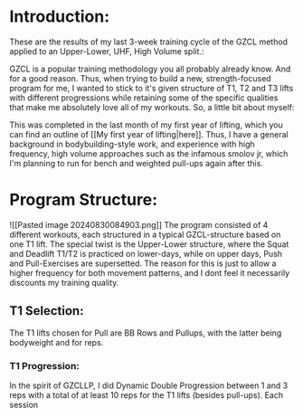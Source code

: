 # Introduction:
These are the results of my last 3-week training cycle of the GZCL method applied to an Upper-Lower, UHF, High Volume split.:

GZCL is a popular training methodology you all probably already know. And for a good reason. Thus, when trying to build a new, strength-focused program for me, I wanted to stick to it's given structure of T1, T2 and T3 lifts with different progressions while retaining some of the specific qualities that make me absolutely love all of my workouts. So, a little bit about myself:

This was completed in the last month of my first year of lifting, which you can find an outline of [[My first year of lifting|here]]. Thus, I have a general background in bodybuilding-style work, and experience with high frequency, high volume approaches such as the infamous smolov jr, which I'm planning to run for bench and weighted pull-ups again after this. 

# Program Structure:
![[Pasted image 20240830084903.png]]
The program consisted of 4 different workouts, each structured in a typical GZCL-structure based on one T1 lift. The special twist is the Upper-Lower structure, where the Squat and Deadlift T1/T2 is practiced on lower-days, while on upper days, Push and Pull-Exercises are supersetted. The reason for this is just to allow a higher frequency for both movement patterns, and I dont feel it necessarily discounts my training quality. 

## T1 Selection:
The T1 lifts chosen for Pull are BB Rows and Pullups, with the latter being bodyweight and for reps. 

### T1 Progression:
In the spirit of GZCLLP, I did Dynamic Double Progression between 1 and 3 reps with a total of at least 10 reps for the T1 lifts (besides pull-ups). Each session


